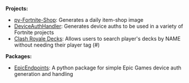 **Projects:**
- [py-Fortnite-Shop](https://github.com/AtomicXYZ/py-Fortnite-Shop): Generates a daily item-shop image
- [DeviceAuthHandler](https://github.com/AtomicXYZ/DeviceAuthHandler): Generates device auths to be used in a variety of Fortnite projects
- [Clash Royale Decks](https://github.com/AtomicXYZ/clashroyale-decks): Allows users to search player's decks by NAME without needing their player tag (#)

**Packages:**
- [EpicEndpoints](https://github.com/AtomicXYZ/EpicEndpoints): A python package for simple Epic Games device auth generation and handling


<!--
**AtomicXYZ/AtomicXYZ** is a ✨ _special_ ✨ repository because its `README.md` (this file) appears on your GitHub profile.

Here are some ideas to get you started:

- 🔭 I’m currently working on ...
- 🌱 I’m currently learning ...
- 👯 I’m looking to collaborate on ...
- 🤔 I’m looking for help with ...
- 💬 Ask me about ...
- 📫 How to reach me: ...
- 😄 Pronouns: ...
- ⚡ Fun fact: ...
-->
